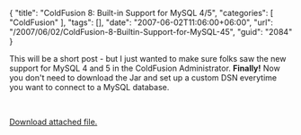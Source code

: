 {
	"title": "ColdFusion 8: Built-in Support for MySQL 4/5",
	"categories": [
		"ColdFusion"
	],
	"tags": [],
	"date": "2007-06-02T11:06:00+06:00",
	"url": "/2007/06/02/ColdFusion-8-Builtin-Support-for-MySQL-45",
	"guid": "2084"
}

This will be a short post - but I just wanted to make sure folks saw the new support for MySQL 4 and 5 in the ColdFusion Administrator. <b>Finally!</b> Now you don't need to download the Jar and set up a custom DSN everytime you want to connect to a MySQL database.

<br clear="left"><p><a href='enclosures/D%3A%5Cwebsites%5Cdev%2Ecamdenfamily%2Ecom%5Cenclosures%2Fmysql%2Ejpg'>Download attached file.</a></p>